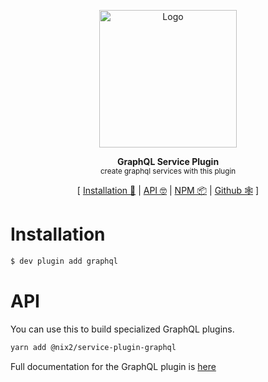 <p align="center"><img height="220px" src="https://i.imgur.com/GRvWj3S.png" alt="Logo" /><p>

<p align="center">
  <strong>GraphQL Service Plugin</strong><br />
  <sub>create graphql services with this plugin</sub>
</p>

<p align="center">
  [ <a href="#installation">Installation 💾</a> | <a href="https://nix2io.github.io/service-plugin-graphql/">API 🤓</a> | <a href="https://www.npmjs.com/package/@nix2/service-plugin-graphql">NPM 📦</a> | <a href="https://github.com/nix2io/service-plugin-graphql">Github 🕸</a> ]
</p>

# Installation

```sh
$ dev plugin add graphql
```

# API

You can use this to build specialized GraphQL plugins.

```sh
yarn add @nix2/service-plugin-graphql
```

Full documentation for the GraphQL plugin is [here](https://nix2io.github.io/service-plugin-graphql/)
